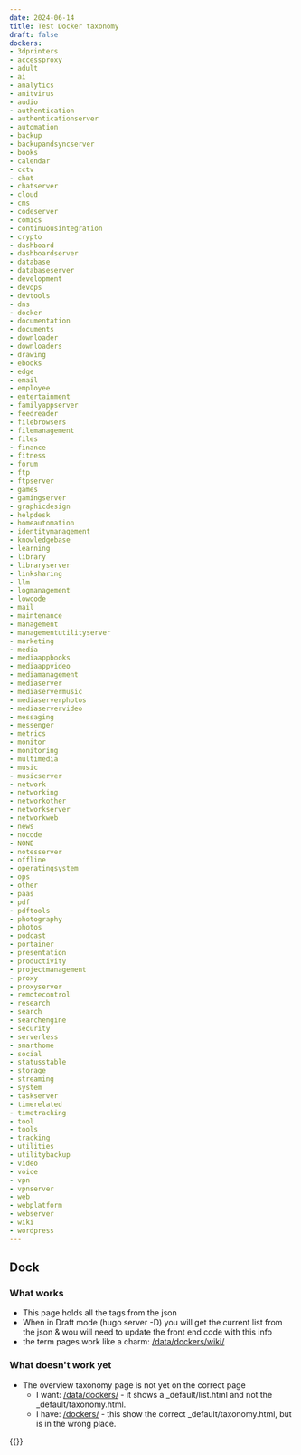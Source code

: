 ```yaml
---
date: 2024-06-14
title: Test Docker taxonomy
draft: false
dockers:
- 3dprinters
- accessproxy
- adult
- ai
- analytics
- anitvirus
- audio
- authentication
- authenticationserver
- automation
- backup
- backupandsyncserver
- books
- calendar
- cctv
- chat
- chatserver
- cloud
- cms
- codeserver
- comics
- continuousintegration
- crypto
- dashboard
- dashboardserver
- database
- databaseserver
- development
- devops
- devtools
- dns
- docker
- documentation
- documents
- downloader
- downloaders
- drawing
- ebooks
- edge
- email
- employee
- entertainment
- familyappserver
- feedreader
- filebrowsers
- filemanagement
- files
- finance
- fitness
- forum
- ftp
- ftpserver
- games
- gamingserver
- graphicdesign
- helpdesk
- homeautomation
- identitymanagement
- knowledgebase
- learning
- library
- libraryserver
- linksharing
- llm
- logmanagement
- lowcode
- mail
- maintenance
- management
- managementutilityserver
- marketing
- media
- mediaappbooks
- mediaappvideo
- mediamanagement
- mediaserver
- mediaservermusic
- mediaserverphotos
- mediaservervideo
- messaging
- messenger
- metrics
- monitor
- monitoring
- multimedia
- music
- musicserver
- network
- networking
- networkother
- networkserver
- networkweb
- news
- nocode
- NONE
- notesserver
- offline
- operatingsystem
- ops
- other
- paas
- pdf
- pdftools
- photography
- photos
- podcast
- portainer
- presentation
- productivity
- projectmanagement
- proxy
- proxyserver
- remotecontrol
- research
- search
- searchengine
- security
- serverless
- smarthome
- social
- statusstable
- storage
- streaming
- system
- taskserver
- timerelated
- timetracking
- tool
- tools
- tracking
- utilities
- utilitybackup
- video
- voice
- vpn
- vpnserver
- web
- webplatform
- webserver
- wiki
- wordpress
---
```


## Dock

### What works
* This page holds all the tags from the json
* When in Draft mode (hugo server -D) you will get the current list from the json & wou will need to update the front end code with this info
* the term pages work like a charm: [/data/dockers/wiki/](/data/dockers/wiki/)

### What doesn't work yet
* The overview taxonomy page is not yet on the correct page 
    * I want: [/data/dockers/](/data/dockers/) - it shows a _default/list.html and not the _default/taxonomy.html.
    * I have: [/dockers/](/dockers/) - this show the correct _default/taxonomy.html, but is in the wrong place.

{{<pt-taxonomy>}}
